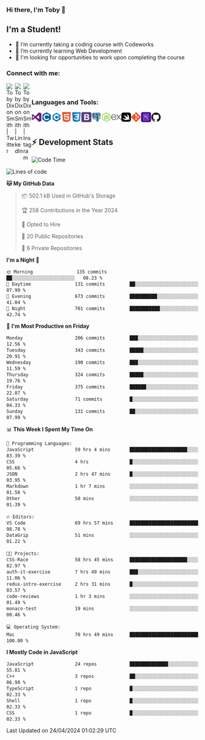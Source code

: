 ### Hi there, I'm Toby 👋

## I'm a Student!
- 🔭 I’m currently taking a coding course with Codeworks
- 🌱 I’m currently learning Web Development
- 💬 I'm looking for opportunities to work upon completing the course

### Connect with me:

[<img align="left" alt="Toby Dixon Smith | Twitter" width="22px" src="https://cdn.jsdelivr.net/npm/simple-icons@v3/icons/twitter.svg" />][twitter]
[<img align="left" alt="Toby Dixon Smith | LinkedIn" width="22px" src="https://cdn.jsdelivr.net/npm/simple-icons@v3/icons/linkedin.svg" />][linkedin]
[<img align="left" alt="Toby Dixon Smith | Instagram" width="22px" src="https://cdn.jsdelivr.net/npm/simple-icons@v3/icons/instagram.svg" />][instagram]

[twitter]: https://twitter.com/TobyDixonSmith1
[instagram]: https://www.instagram.com/toby_ds1/
[linkedin]: https://www.linkedin.com/in/toby-dixon-smith-4734331a3/

<br />

### Languages and Tools:

<img align="left" alt="Visual Studio Code" title="Visual Studio Code" width="26px" src="logos/visualstudio.png" />
<img align="left" alt="C" title="C" width="26px" src="logos/c.png" />
<img align="left" alt="C++" title="C++" width="26px" src="logos/c-plus.png" />
<img align="left" alt="HTML5" title="HTML 5" width="26px" src="logos/html.png" />
<img align="left" alt="CSS3" title="CSS 3" width="26px" src="logos/css3.png" />
<img align="left" alt="BootStrap" title="BootStrap" width="26px" src="logos/bootstrap.png" />
<img align="left" alt="PostgresSQL" title="PostgresSPQ" width="26px" src="logos/postgresql.png" />
<img align="left" alt="Node JS" title="Node JS" width="26px" src="logos/node-js.png" />
<img align="left" alt="Express" title="Express" width="26px" src="logos/express.png" />
<img align="left" alt="Swift" title="Swift" width="26px" src="logos/swift.png" />
<img align="left" alt="Git" title="Git" width="26px" src="logos/git.png" />
<img align="left" alt="Heroku" title="Heroku" width="26px" src="logos/heroku.png" />
<img align="left" alt="GitHub" title="GitHub" width="26px" src="logos/github.png" />
<br />
<br />

## :zap: Development Stats

<!--START_SECTION:waka-->
![Code Time](http://img.shields.io/badge/Code%20Time-472%20hrs%2041%20mins-blue)

![Lines of code](https://img.shields.io/badge/From%20Hello%20World%20I%27ve%20Written-1.6%20million%20lines%20of%20code-blue)

**🐱 My GitHub Data** 

> 📦 502.1 kB Used in GitHub's Storage 
 > 
> 🏆 258 Contributions in the Year 2024
 > 
> 💼 Opted to Hire
 > 
> 📜 20 Public Repositories 
 > 
> 🔑 6 Private Repositories 
 > 
**I'm a Night 🦉** 

```text
🌞 Morning                135 commits         ██░░░░░░░░░░░░░░░░░░░░░░░   08.23 % 
🌆 Daytime                131 commits         ██░░░░░░░░░░░░░░░░░░░░░░░   07.99 % 
🌃 Evening                673 commits         ██████████░░░░░░░░░░░░░░░   41.04 % 
🌙 Night                  701 commits         ███████████░░░░░░░░░░░░░░   42.74 % 
```
📅 **I'm Most Productive on Friday** 

```text
Monday                   206 commits         ███░░░░░░░░░░░░░░░░░░░░░░   12.56 % 
Tuesday                  343 commits         █████░░░░░░░░░░░░░░░░░░░░   20.91 % 
Wednesday                190 commits         ███░░░░░░░░░░░░░░░░░░░░░░   11.59 % 
Thursday                 324 commits         █████░░░░░░░░░░░░░░░░░░░░   19.76 % 
Friday                   375 commits         ██████░░░░░░░░░░░░░░░░░░░   22.87 % 
Saturday                 71 commits          █░░░░░░░░░░░░░░░░░░░░░░░░   04.33 % 
Sunday                   131 commits         ██░░░░░░░░░░░░░░░░░░░░░░░   07.99 % 
```


📊 **This Week I Spent My Time On** 

```text
💬 Programming Languages: 
JavaScript               59 hrs 4 mins       █████████████████████░░░░   83.39 % 
CSS                      4 hrs               █░░░░░░░░░░░░░░░░░░░░░░░░   05.66 % 
JSON                     2 hrs 47 mins       █░░░░░░░░░░░░░░░░░░░░░░░░   03.95 % 
Markdown                 1 hr 7 mins         ░░░░░░░░░░░░░░░░░░░░░░░░░   01.58 % 
Other                    58 mins             ░░░░░░░░░░░░░░░░░░░░░░░░░   01.39 % 

🔥 Editors: 
VS Code                  69 hrs 57 mins      █████████████████████████   98.78 % 
DataGrip                 51 mins             ░░░░░░░░░░░░░░░░░░░░░░░░░   01.22 % 

🐱‍💻 Projects: 
CSS-Race                 58 hrs 45 mins      █████████████████████░░░░   82.97 % 
auth-it-exercise         7 hrs 49 mins       ███░░░░░░░░░░░░░░░░░░░░░░   11.06 % 
redux-intro-exercise     2 hrs 31 mins       █░░░░░░░░░░░░░░░░░░░░░░░░   03.57 % 
code-reviews             1 hr 3 mins         ░░░░░░░░░░░░░░░░░░░░░░░░░   01.49 % 
monaco-test              19 mins             ░░░░░░░░░░░░░░░░░░░░░░░░░   00.46 % 

💻 Operating System: 
Mac                      70 hrs 49 mins      █████████████████████████   100.00 % 
```

**I Mostly Code in JavaScript** 

```text
JavaScript               24 repos            ██████████████░░░░░░░░░░░   55.81 % 
C++                      3 repos             ██░░░░░░░░░░░░░░░░░░░░░░░   06.98 % 
TypeScript               1 repo              █░░░░░░░░░░░░░░░░░░░░░░░░   02.33 % 
Shell                    1 repo              █░░░░░░░░░░░░░░░░░░░░░░░░   02.33 % 
CSS                      1 repo              █░░░░░░░░░░░░░░░░░░░░░░░░   02.33 % 
```




 Last Updated on 24/04/2024 01:02:29 UTC
<!--END_SECTION:waka-->
